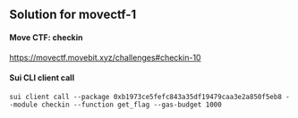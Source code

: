 ## Solution for movectf-1

#### Move CTF: checkin
https://movectf.movebit.xyz/challenges#checkin-10

#### Sui CLI client call
```
sui client call --package 0xb1973ce5fefc843a35df19479caa3e2a850f5eb8 --module checkin --function get_flag --gas-budget 1000
```